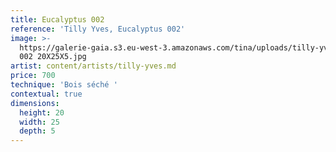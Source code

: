 ```yaml
---
title: Eucalyptus 002
reference: 'Tilly Yves, Eucalyptus 002'
image: >-
  https://galerie-gaia.s3.eu-west-3.amazonaws.com/tina/uploads/tilly-yves/galerie-gaia-tilly-yveseucalyptus
  002 20X25X5.jpg
artist: content/artists/tilly-yves.md
price: 700
technique: 'Bois séché '
contextual: true
dimensions:
  height: 20
  width: 25
  depth: 5
---
```


